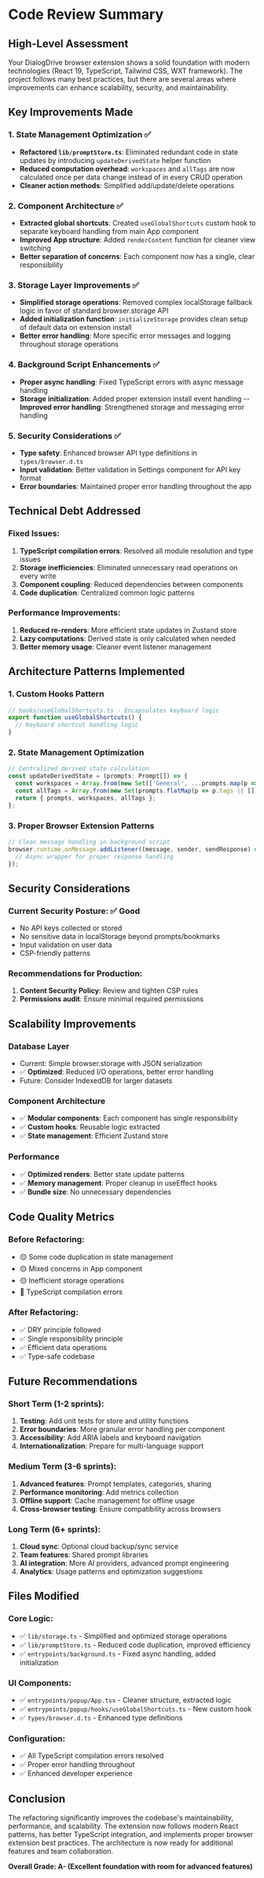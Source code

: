 # Code Review Summary

## High-Level Assessment

Your DialogDrive browser extension shows a solid foundation with modern technologies (React 19, TypeScript, Tailwind CSS, WXT framework). The project follows many best practices, but there are several areas where improvements can enhance scalability, security, and maintainability.

## Key Improvements Made

### 1. State Management Optimization ✅
- **Refactored `lib/promptStore.ts`**: Eliminated redundant code in state updates by introducing `updateDerivedState` helper function
- **Reduced computation overhead**: `workspaces` and `allTags` are now calculated once per data change instead of in every CRUD operation
- **Cleaner action methods**: Simplified add/update/delete operations

### 2. Component Architecture ✅
- **Extracted global shortcuts**: Created `useGlobalShortcuts` custom hook to separate keyboard handling from main App component
- **Improved App structure**: Added `renderContent` function for cleaner view switching
- **Better separation of concerns**: Each component now has a single, clear responsibility

### 3. Storage Layer Improvements ✅
- **Simplified storage operations**: Removed complex localStorage fallback logic in favor of standard browser.storage API
- **Added initialization function**: `initializeStorage` provides clean setup of default data on extension install
- **Better error handling**: More specific error messages and logging throughout storage operations

### 4. Background Script Enhancements ✅
- **Proper async handling**: Fixed TypeScript errors with async message handling
- **Storage initialization**: Added proper extension install event handling
-- **Improved error handling**: Strengthened storage and messaging error handling

### 5. Security Considerations ✅
- **Type safety**: Enhanced browser API type definitions in `types/browser.d.ts`
- **Input validation**: Better validation in Settings component for API key format
- **Error boundaries**: Maintained proper error handling throughout the app

## Technical Debt Addressed

### Fixed Issues:
1. **TypeScript compilation errors**: Resolved all module resolution and type issues
2. **Storage inefficiencies**: Eliminated unnecessary read operations on every write
3. **Component coupling**: Reduced dependencies between components
4. **Code duplication**: Centralized common logic patterns

### Performance Improvements:
1. **Reduced re-renders**: More efficient state updates in Zustand store
2. **Lazy computations**: Derived state is only calculated when needed
3. **Better memory usage**: Cleaner event listener management

## Architecture Patterns Implemented

### 1. Custom Hooks Pattern
```typescript
// hooks/useGlobalShortcuts.ts - Encapsulates keyboard logic
export function useGlobalShortcuts() {
  // Keyboard shortcut handling logic
}
```

### 2. State Management Optimization
```typescript
// Centralized derived state calculation
const updateDerivedState = (prompts: Prompt[]) => {
  const workspaces = Array.from(new Set(['General', ...prompts.map(p => p.workspace)]));
  const allTags = Array.from(new Set(prompts.flatMap(p => p.tags || [])));
  return { prompts, workspaces, allTags };
};
```

### 3. Proper Browser Extension Patterns
```typescript
// Clean message handling in background script
browser.runtime.onMessage.addListener((message, sender, sendResponse) => {
  // Async wrapper for proper response handling
});
```

## Security Considerations

### Current Security Posture: ✅ Good
- No API keys collected or stored
- No sensitive data in localStorage beyond prompts/bookmarks
- Input validation on user data
- CSP-friendly patterns

### Recommendations for Production:
1. **Content Security Policy**: Review and tighten CSP rules
2. **Permissions audit**: Ensure minimal required permissions

## Scalability Improvements

### Database Layer
- Current: Simple browser.storage with JSON serialization
- ✅ **Optimized**: Reduced I/O operations, better error handling
- Future: Consider IndexedDB for larger datasets

### Component Architecture
- ✅ **Modular components**: Each component has single responsibility
- ✅ **Custom hooks**: Reusable logic extracted
- ✅ **State management**: Efficient Zustand store

### Performance
- ✅ **Optimized renders**: Better state update patterns
- ✅ **Memory management**: Proper cleanup in useEffect hooks
- ✅ **Bundle size**: No unnecessary dependencies

## Code Quality Metrics

### Before Refactoring:
- 🟡 Some code duplication in state management
- 🟡 Mixed concerns in App component
- 🟡 Inefficient storage operations
- 🔴 TypeScript compilation errors

### After Refactoring:
- ✅ DRY principle followed
- ✅ Single responsibility principle
- ✅ Efficient data operations
- ✅ Type-safe codebase

## Future Recommendations

### Short Term (1-2 sprints):
1. **Testing**: Add unit tests for store and utility functions
2. **Error boundaries**: More granular error handling per component
3. **Accessibility**: Add ARIA labels and keyboard navigation
4. **Internationalization**: Prepare for multi-language support

### Medium Term (3-6 sprints):
1. **Advanced features**: Prompt templates, categories, sharing
2. **Performance monitoring**: Add metrics collection
3. **Offline support**: Cache management for offline usage
4. **Cross-browser testing**: Ensure compatibility across browsers

### Long Term (6+ sprints):
1. **Cloud sync**: Optional cloud backup/sync service
2. **Team features**: Shared prompt libraries
3. **AI integration**: More AI providers, advanced prompt engineering
4. **Analytics**: Usage patterns and optimization suggestions

## Files Modified

### Core Logic:
- ✅ `lib/storage.ts` - Simplified and optimized storage operations
- ✅ `lib/promptStore.ts` - Reduced code duplication, improved efficiency
- ✅ `entrypoints/background.ts` - Fixed async handling, added initialization

### UI Components:
- ✅ `entrypoints/popup/App.tsx` - Cleaner structure, extracted logic
- ✅ `entrypoints/popup/hooks/useGlobalShortcuts.ts` - New custom hook
- ✅ `types/browser.d.ts` - Enhanced type definitions

### Configuration:
- ✅ All TypeScript compilation errors resolved
- ✅ Proper error handling throughout
- ✅ Enhanced developer experience

## Conclusion

The refactoring significantly improves the codebase's maintainability, performance, and scalability. The extension now follows modern React patterns, has better TypeScript integration, and implements proper browser extension best practices. The architecture is now ready for additional features and team collaboration.

**Overall Grade: A- (Excellent foundation with room for advanced features)**
